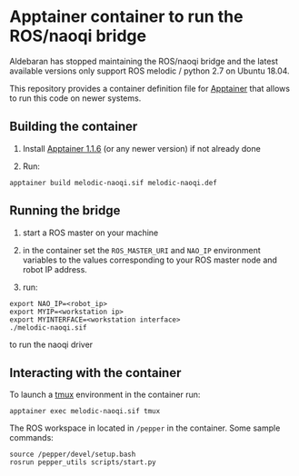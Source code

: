 # Apptainer container to run the ROS/naoqi bridge 

Aldebaran has stopped maintaining the ROS/naoqi bridge and the latest available versions only support ROS melodic / python 2.7 on Ubuntu 18.04.

This repository provides a container definition file for [Apptainer](https://apptainer.org/) that allows to run this code on newer systems.

## Building the container

1. Install [Apptainer 1.1.6](https://github.com/apptainer/apptainer/releases/download/v1.1.6/apptainer_1.1.6_amd64.deb) (or any newer version) if not already done

1. Run:

```
apptainer build melodic-naoqi.sif melodic-naoqi.def
```

## Running the bridge

1. start a ROS master on your machine 

1. in the container set the `ROS_MASTER_URI` and `NAO_IP` environment variables to the values corresponding to your ROS master node and robot IP address.

1. run:
```
export NAO_IP=<robot_ip>
export MYIP=<workstation ip>
export MYINTERFACE=<workstation interface>
./melodic-naoqi.sif
```
  to run the naoqi driver

## Interacting with the container 

To launch a [tmux](https://github.com/tmux/tmux/wiki) environment in the container run:

	apptainer exec melodic-naoqi.sif tmux

The  ROS workspace in located in `/pepper` in the container. Some sample commands: 

	source /pepper/devel/setup.bash
	rosrun pepper_utils scripts/start.py



	
